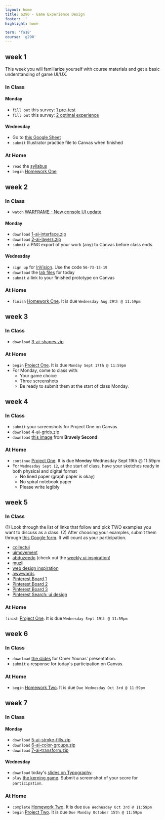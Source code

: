 ```yaml
---
layout: home
title: G290 - Game Experience Design
footer: ''
highlight: home

term: 'fa18'
course: 'g290'
---
```

## week 1
This week you will familiarize yourself with course materials and get a basic understanding of game UI/UX.

### In Class
#### Monday
 * `fill out` this survey: [1 pre-test](https://goo.gl/forms/6joNglEke6CAnL5l1)
 * `fill out` this survey: [2 optimal experience](https://docs.google.com/forms/d/e/1FAIpQLSdK0JizQCS6iScccKiGkO8R0IHMBKbkZ10uDAuEV8P-rzuTEg/viewform?usp=sf_link)

#### Wednesday
 <!--* `inspiration`: [EnvyLabs](https://envylabs.com/)-->
 <!--* `fill out` this survey: [3 defining usability](https://goo.gl/forms/gS4FRH3T77vLMxUR2)-->
 * Go to [this Google Sheet](https://docs.google.com/spreadsheets/d/1q7nTbS9Z-uOiYr-DNVcDXq1zHjX5MXjjmxO6hP5OQrA/edit?usp=sharing)
 * `submit` Illustrator practice file to Canvas when finished

### At Home
 * `read` the [syllabus](g290-syllabus.pdf)
 * `begin` [Homework One](assignments/hw-bad-design.html)

## week 2
### In Class
 * `watch` [WARFRAME - New console UI update](https://www.youtube.com/watch?v=CJlHD2pFzEA)

#### Monday
 * `download` [1-ai-interface.zip](mats/1-ai-interface.zip)
 * `download` [2-ai-layers.zip](mats/2-ai-layers.zip)
 * `submit` a PNG export of your work (any) to Canvas before class ends.

#### Wednesday
 * `sign up` for [InVision](http://www.invisionapp.com/education-signup). Use the code `56-73-13-19`
 * `download` the [lab files](mats/invision-lab.zip) for today
 * `submit` a link to your finished prototype on Canvas

### At Home
 * `finish` [Homework One](assignments/hw-bad-design.html). It is due `Wednesday Aug 29th @ 11:59pm`

## week 3
### In Class
 * `download` [3-ai-shapes.zip](mats/3-ai-shapes.zip)


### At Home
 * `begin` [Project One](assignments/p1-replica.html). It is due `Monday Sept 17th @ 11:59pm`
 * For Monday, come to class with:
   * Your game choice
   * Three screenshots
   * Be ready to submit them at the start of class Monday.

## week 4
### In Class
 * `submit` your screenshots for Project One on Canvas.
 * `download` [4-ai-grids.zip](mats/4-ai-grids.zip)
 * `download` [this image](mats/img/bravely.jpg) from __Bravely Second__

### At Home
 * `continue` [Project One](assignments/p1-replica.html). It is due <s>Monday</s> Wednesday Sept 19th @ 11:59pm
 * For `Wednesday Sept 12`, at the start of class, have your sketches ready in both physical and digital format
   * No lined paper (graph paper is okay)
   * No spiral notebook paper
   * Please write legibly

## week 5
### In Class
(1) Look through the list of links that follow and pick TWO examples you want to discuss as a class.
(2) After choosing your examples, submit them through [this Google form](https://goo.gl/forms/yl6WQeJwHHtrxoYE2). It will count as your participation.

 * [collectui](http://collectui.com/)
 * [uimovement](https://uimovement.com/)
 * [abduzeedo](http://abduzeedo.com/) (check out the [weekly ui inspiration](http://abduzeedo.com/ui-inspiration-weeks-selections-outcrowd-mario-sestak-adrian-somoza-and-more))
 * [muzli](https://medium.muz.li/)
 * [web design inspiration](http://www.webdesign-inspiration.com/)
 * [awwwards](https://www.awwwards.com/)
 * [Pinterest Board 1](https://www.pinterest.com/animator422/video-game-design-inspiration/)
 * [Pinterest Board 2](https://www.pinterest.com/markusmontalvo/gaming-design/)
 * [Pinterest Board 3](https://www.pinterest.com/flowap/ui-design/)
 * [Pinterest Search: ui design](https://www.pinterest.com/search/pins/?q=ui+design)

### At Home
`finish` [Project One](assignments/p1-replica.html). It is due `Wednesday Sept 19th @ 11:59pm`

## week 6
### In Class
 * `download` [the slides](mats/art-direction-for-aaa-ui.pdf) for Omer Younas' presentation.
 * `submit` a response for today's participation on Canvas.

### At Home
 * `begin` [Homework Two](assignments/hw-exemplars.html). It is due `Due Wednesday Oct 3rd @ 11:59pm`

## week 7
### In Class
#### Monday
 * `download` [5-ai-stroke-fills.zip](mats/5-ai-stroke-fills.zip)
 * `download` [6-ai-color-groups.zip](mats/6-ai-color-groups.zip)
 * `download` [7-ai-transform.zip](mats/7-ai-transform.zip)

#### Wednesday
 * `download` today's [slides on Typography](mats/typography.pdf).
 * `play` [the kerning game](https://type.method.ac/). Submit a screenshot of your score for `participation`.

### At Home
 * `complete` [Homework Two](assignments/hw-exemplars.html). It is due `Due Wednesday Oct 3rd @ 11:59pm`
 * `begin` [Project Two](assignments/p2-redesign.html). It is due `Due Monday October 15th @ 11:59pm`
